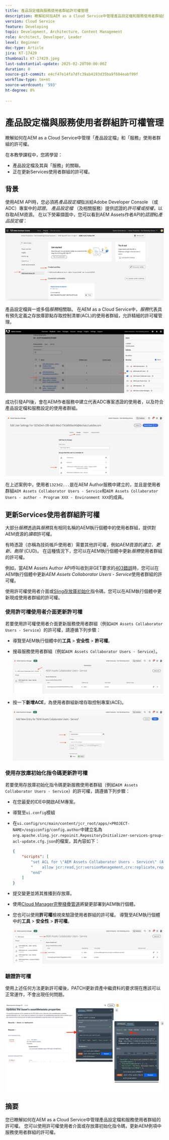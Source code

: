 ```yaml
---
title: 產品設定檔與服務使用者群組許可權管理
description: 瞭解如何在AEM as a Cloud Service中管理產品設定檔和服務使用者群組的許可權。
version: Cloud Service
feature: Developing
topic: Development, Architecture, Content Management
role: Architect, Developer, Leader
level: Beginner
doc-type: Article
jira: KT-17429
thumbnail: KT-17429.jpeg
last-substantial-update: 2025-02-28T00:00:00Z
duration: 0
source-git-commit: e4cf47e14fa7dfc39ab4193d35ba9f604eabf99f
workflow-type: tm+mt
source-wordcount: '593'
ht-degree: 0%

---
```



# 產品設定檔與服務使用者群組許可權管理

瞭解如何在AEM as a Cloud Service中管理「產品設定檔」和「服務」使用者群組的許可權。

在本教學課程中，您將學習：

- 產品設定檔及其與「服務」的關聯。
- 正在更新Services使用者群組的許可權。

## 背景

使用AEM API時，您必須將&#x200B;_產品設定檔_&#x200B;指派給Adobe Developer Console （或ADC）專案中的&#x200B;_認證_。 _產品設定檔_ （及相關服務）提供認證的&#x200B;_許可權或授權_，以存取AEM資源。 在以下熒幕擷圖中，您可以看到AEM Assets作者API的&#x200B;_認證_&#x200B;和&#x200B;_產品設定檔_：

![認證和產品設定檔](../assets/how-to/API-Credentials-Product-Profile.png)

產品設定檔與一或多個&#x200B;_服務_&#x200B;相關聯。 在AEM as a Cloud Service中，_服務_&#x200B;代表具有預先定義之存放庫節點存取控制清單(ACL)的使用者群組，允許精細的許可權管理。

![技術帳戶使用者產品設定檔](../assets/s2s/technical-account-user-product-profile.png)

成功引發API後，會在AEM作者服務中建立代表ADC專案憑證的使用者，以及符合產品設定檔和服務設定的使用者群組。

![技術帳戶使用者成員資格](../assets/s2s/technical-account-user-membership.png)

在上述案例中，使用者`1323d2...`是在AEM Author服務中建立的，並且是使用者群組`AEM Assets Collaborator Users - Service`和`AEM Assets Collaborator Users - author - Program XXX - Environment XXX`的成員。

## 更新Services使用者群組許可權

大部分&#x200B;_服務_&#x200B;透過與&#x200B;_服務_&#x200B;具有相同名稱的AEM執行個體中的使用者群組，提供對AEM資源的&#x200B;_讀取_&#x200B;許可權。

有時憑證（亦稱為技術帳戶使用者）需要其他許可權，例如AEM資源的&#x200B;_建立、更新、刪除_ (CUD)。 在這種情況下，您可以在AEM執行個體中更新&#x200B;_服務_&#x200B;使用者群組的許可權。

例如，當AEM Assets Author API呼叫收到非GET要求的[403錯誤](../use-cases/invoke-api-using-oauth-s2s.md#403-error-for-non-get-requests)時，您可以在AEM執行個體中更新&#x200B;_AEM Assets Collaborator Users - Service_&#x200B;使用者群組的許可權。

使用許可權使用者介面或[Sling存放庫初始化](https://sling.apache.org/documentation/bundles/repository-initialization.html)指令碼，您可以在AEM執行個體中更新現成使用者群組的許可權。

### 使用許可權使用者介面更新許可權

若要使用許可權使用者介面更新服務使用者群組（例如`AEM Assets Collaborator Users - Service`）的許可權，請遵循下列步驟：

- 導覽至AEM執行個體中的&#x200B;**工具** > **安全性** > **許可權**。

- 搜尋服務使用者群組（例如`AEM Assets Collaborator Users - Service`）。

  ![搜尋使用者群組](../assets/how-to/search-user-group.png)

- 按一下&#x200B;**新增ACE**，為使用者群組新增存取控制專案(ACE)。

  ![新增ACE](../assets/how-to/add-ace.png)

### 使用存放庫初始化指令碼更新許可權

若要使用存放庫初始化指令碼更新服務使用者群組（例如`AEM Assets Collaborator Users - Service`）的許可權，請遵循下列步驟：

- 在您最愛的IDE中開啟AEM專案。

- 導覽至`ui.config`模組

- 在`ui.config/src/main/content/jcr_root/apps/<PROJECT-NAME>/osgiconfig/config.author`中建立名為`org.apache.sling.jcr.repoinit.RepositoryInitializer-services-group-acl-update.cfg.json`的檔案，其內容如下：

  ```json
  {
      "scripts": [
          "set ACL for \"AEM Assets Collaborator Users - Service\" (ACLOptions=ignoreMissingPrincipal)",
          "    allow jcr:read,jcr:versionManagement,crx:replicate,rep:write on /content/dam",
          "end"
      ]
  }
  ```

- 提交變更並將其推播到存放庫。

- 使用[Cloud Manager完整棧疊管道](https://experienceleague.adobe.com/en/docs/experience-manager-cloud-service/content/implementing/using-cloud-manager/cicd-pipelines/introduction-ci-cd-pipelines#full-stack-pipeline)將變更部署到AEM執行個體。

- 您也可以使用&#x200B;**許可權**&#x200B;檢視來驗證使用者群組的許可權。 導覽至AEM執行個體中的&#x200B;**工具** > **安全性** > **許可權**。

  ![許可權檢視](../assets/how-to/permissions-view.png)

### 驗證許可權

使用上述任何方法更新許可權後，PATCH更新資產中繼資料的要求現在應該可以正常運作，不會出現任何問題。

![PATCH要求](../assets/how-to/patch-request.png)

## 摘要

您已瞭解如何在AEM as a Cloud Service中管理產品設定檔和服務使用者群組的許可權。 您可以使用許可權使用者介面或存放庫初始化指令碼，更新AEM例項中服務使用者群組的許可權。
